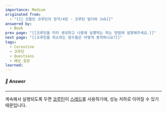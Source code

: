 ```yaml
---
importance: Medium
originated from:
  - "[[📘 코틀린 코루틴의 정석/4장 - 코루틴 빌더와 Job]]"
answered by:
  - Book
prev page: "[[코루틴을 미리 생성하고 나중에 실행하는 하는 방법에 설명해주세요.]]"
next page: "[[코루틴을 취소하는 함수들은 어떻게 동작하나요?]]"
tags:
  - Coroutine
  - 코루틴
  - Questions
  - 예상_질문
learned:
---
```

##### 💬 Answer
---
계속해서 실행되도록 두면 [코루틴](코루틴.md)이 [스레드](스레드.md)를 사용하기에, 성능 저하로 이어질 수 있기 때문입니다.

